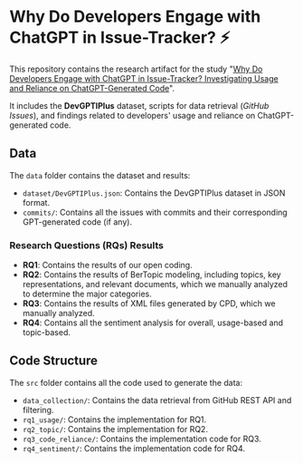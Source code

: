 # Why Do Developers Engage with ChatGPT in Issue-Tracker? :zap:
This repository contains the research artifact for the study "[Why Do Developers Engage with ChatGPT in Issue-Tracker? Investigating Usage and Reliance on
ChatGPT-Generated Code](https://arxiv.org/abs/2412.06757)". 

It includes the **DevGPTIPlus** dataset, scripts for data retrieval (_GitHub Issues_), and findings related to developers' usage and reliance on ChatGPT-generated code.
## Data
The `data` folder contains the dataset and results:

- `dataset/DevGPTIPlus.json`: Contains the DevGPTIPlus dataset in JSON format.
- `commits/`: Contains all the issues with commits and their corresponding GPT-generated code (if any).

### Research Questions (RQs) Results

- **RQ1**: Contains the results of our open coding.
- **RQ2**: Contains the results of BerTopic modeling, including topics, key representations, and relevant documents, which we manually analyzed to determine the major categories.
- **RQ3**: Contains the results of XML files generated by CPD, which we manually analyzed.
- **RQ4**: Contains all the sentiment analysis for overall, usage-based and topic-based.
## Code Structure

The `src` folder contains all the code used to generate the data:

- `data_collection/`: Contains the data retrieval from GitHub REST API and filtering.
- `rq1_usage/`: Contains the implementation for RQ1.
- `rq2_topic/`: Contains the implementation for RQ2.
- `rq3_code_reliance/`: Contains the implementation code for RQ3.
- `rq4_sentiment/`: Contains the implementation code for RQ4.
